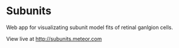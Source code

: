 # Subunits

Web app for visualizating subunit model fits of retinal ganlgion cells.

View live at http://subunits.meteor.com
